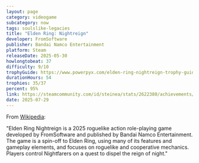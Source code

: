 ```yaml
---
layout: page
category: videogame
subcategory: now
tags: soulslike-legacies
title: "Elden Ring: Nightreign"
developer: FromSoftware
publisher: Bandai Namco Entertainment
platform: Steam
releaseDate: 2025-05-30
howlongtobeat: 37
difficulty: 9/10
trophyGuide: https://www.powerpyx.com/elden-ring-nightreign-trophy-guide-roadmap/
durationHours: 54
trophies: 35/37
percent: 95%
link: https://steamcommunity.com/id/steinea/stats/2622380/achievements/
date: 2025-07-29
---
```


From [Wikipedia](https://en.wikipedia.org/wiki/Elden_Ring_Nightreign):

"Elden Ring Nightreign is a 2025 roguelike action role-playing game developed by FromSoftware and published by Bandai Namco Entertainment. The game is a spin-off to Elden Ring, using many of its features and gameplay elements, and focuses on roguelike and cooperative mechanics. Players control Nightfarers on a quest to dispel the reign of night."
